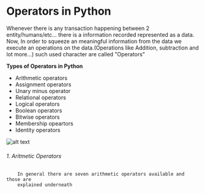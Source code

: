 # Operators in Python
Whenever there is any transaction happening between 2 entity/humans/etc... there is a information 
recorded represented as a data. Now, In order to squeeze an meaningful information from the data 
we execute an operations on the data.(Operations like Addition, subtraction and lot more...)
such used character are called "Operators"


**Types of Operators in Python**
- Arithmetic operators
- Assignment operators
- Unary minus operator
- Relational operators
- Logical operators
- Boolean operators
- Bitwise operators
- Membership opeartors
- Identity operators

![alt text](https://github.com/VB-Cloudboy/PythonCodes/tree/master/02-Operators/arithmetic-flowchart.png)

###### 1. Aritmetic Operators
```
	In general there are seven arithmetic operators available and those are 
	explained underneath

